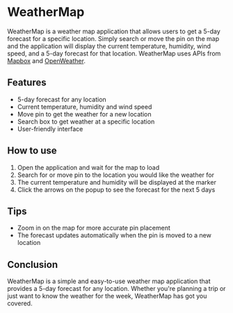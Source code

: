 # WeatherMap

WeatherMap is a weather map application that allows users to get a 5-day forecast for a specific location. Simply search or move the pin on the map and the application will display the current temperature, humidity, wind speed, and a 5-day forecast for that location. WeatherMap uses APIs from <a href="https://www.mapbox.com/" target="_blank">Mapbox</a> and <a href="https://openweathermap.org/api" target="_blank">OpenWeather</a>.

## Features
- 5-day forecast for any location
- Current temperature, humidity and wind speed
- Move pin to get the weather for a new location
- Search box to get weather at a specific location
- User-friendly interface

## How to use
1. Open the application and wait for the map to load
2. Search for or move pin to the location you would like the weather for
3. The current temperature and humidity will be displayed at the marker
4. Click the arrows on the popup to see the forecast for the next 5 days

## Tips
- Zoom in on the map for more accurate pin placement
- The forecast updates automatically when the pin is moved to a new location

## Conclusion

WeatherMap is a simple and easy-to-use weather map application that provides a 5-day forecast for any location. Whether you're planning a trip or just want to know the weather for the week, WeatherMap has got you covered.
